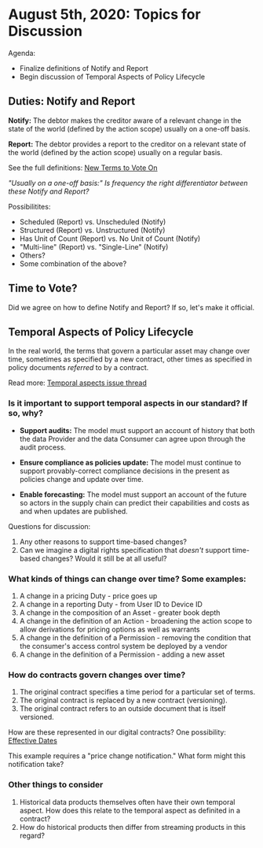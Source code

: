 # August 5th, 2020: Topics for Discussion

Agenda: 

* Finalize definitions of Notify and Report
* Begin discussion of Temporal Aspects of Policy Lifecycle

## Duties: Notify and Report

**Notify:** The debtor makes the creditor aware of a relevant change in the state of the world (defined by the action scope) usually on a one-off basis.

**Report:** The debtor provides a report to the creditor on a relevant state of the world (defined by the action scope) usually on a regular basis.

See the full definitions: [New Terms to Vote On](https://github.com/w3c/market-data-odrl-profile/blob/gh-pages/NewTerms.md#to-vote)

*"Usually on a one-off basis:" Is frequency the right differentiator between these Notify and Report?*

Possibilitites:

* Scheduled (Report) vs. Unscheduled (Notify)
* Structured (Report) vs. Unstructured (Notify)
* Has Unit of Count (Report) vs. No Unit of Count (Notify)
* "Multi-line" (Report) vs. "Single-Line" (Notify)
* Others?
* Some combination of the above?

## Time to Vote?

Did we agree on how to define Notify and Report? If so, let's make it official.

## Temporal Aspects of Policy Lifecycle

In the real world, the terms that govern a particular asset may change over time, sometimes as specified by a new contract, other times as specified in policy documents *referred* to by a contract.

Read more: [Temporal aspects issue thread](https://github.com/w3c/market-data-odrl-profile/issues/14)

### Is it important to support temporal aspects in our standard? If so, why?

* **Support audits:** The model must support an account of history that both the data Provider and the data Consumer can agree upon through the audit process.

* **Ensure compliance as policies update:** The model must continue to support provably-correct compliance decisions in the present as policies change and update over time.

* **Enable forecasting:** The model must support an account of the future so actors in the supply chain can predict their capabilities and costs as and when updates are published.

Questions for discussion:

1. Any other reasons to support time-based changes?
1. Can we imagine a digital rights specification that *doesn't* support time-based changes? Would it still be at all useful?

### What kinds of things can change over time? Some examples:

1. A change in a pricing Duty - price goes up
1. A change in a reporting Duty - from User ID to Device ID
1. A change in the composition of an Asset - greater book depth
1. A change in the definition of an Action - broadening the action scope to allow derivations for pricing options as well as warrants
1. A change in the definition of a Permission - removing the condition that the consumer's access control system be deployed by a vendor
1. A change in the definition of a Permission - adding a new asset

### How do contracts govern changes over time?

1. The original contract specifies a time period for a particular set of terms.
1. The original contract is replaced by a new contract (versioning).
1. The original contract refers to an outside document that is itself versioned.

How are these represented in our digital contracts? One possibility: [Effective Dates](https://github.com/w3c/market-data-odrl-profile/issues/14#issuecomment-668152057)

This example requires a "price change notification." What form might this notification take?

### Other things to consider

1. Historical data products themselves often have their own temporal aspect. How does this relate to the temporal aspect as definited in a contract?
1. How do historical products then differ from streaming products in this regard?

